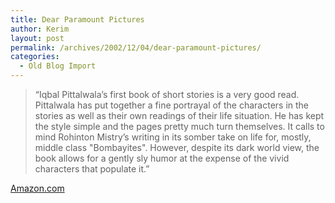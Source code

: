 ```yaml
---
title: Dear Paramount Pictures
author: Kerim
layout: post
permalink: /archives/2002/12/04/dear-paramount-pictures/
categories:
  - Old Blog Import
---
```


>   &#8220;Iqbal Pittalwala&#8217;s first book of short stories is a very good read. Pittalwala has put together a fine portrayal of the characters in the stories as well as their own readings of their life situation. He has kept the style simple and the pages pretty much turn themselves. It calls to mind Rohinton Mistry&#8217;s writing in its somber take on life for, mostly, middle class "Bombayites". However, despite its dark world view, the book allows for a gently sly humor at the expense of the vivid characters that populate it.&#8221;


<a href="http://www.amazon.com/exec/obidos/tg/detail/-/0870744755/qid=1039050205/" onclick="_gaq.push(['_trackEvent', 'outbound-article', 'http://www.amazon.com/exec/obidos/tg/detail/-/0870744755/qid=1039050205/', 'Amazon.com']);" >Amazon.com</a>

